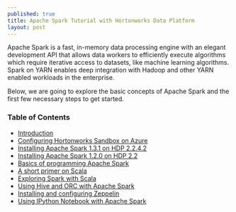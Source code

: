 ```yaml
---
published: true
title: Apache Spark Tutorial with Hortonworks Data Platform
layout: post
---
```

Apache Spark is a fast, in-memory data processing engine with an elegant development API that allows data workers to efficiently execute algorithms which require iterative access to datasets, like machine learning algorithms. Spark on YARN enables deep integration with Hadoop and other YARN enabled workloads in the enterprise.

Below, we are going to explore the basic concepts of Apache Spark and the first few necessary steps to get started.


### Table of Contents

  * [Introduction](http://saptak.in/spark/)
  * [Configuring Hortonworks Sandbox on Azure](http://saptak.in/spark/001-configuring-hortonwork-sandbox-azure.html)
  * [Installing Apache Spark 1.3.1 on HDP 2.2.4.2](http://saptak.in/spark/004-installing-apache-spark-1-3-1.html)
  * [Installing Apache Spark 1.2.0 on HDP 2.2](http://saptak.in/spark/007-Installing-Spark-1-2.html)
  * [Basics of programming Apache Spark](http://saptak.in/spark/010-basics-of-programming-apache-spark.html)
  * [A short primer on Scala](http://saptak.in/spark/013-scala-primer.html)
  * [Exploring Spark with Scala](http://saptak.in/spark/016-spark-with-scala.html)
  * [Using Hive and ORC with Apache Spark](http://saptak.in/spark/019-hive-orc-spark.html)
  * [Installing and configuring Zeppelin](http://saptak.in/spark/022-installing-zeppelin.html)
  * [Using IPython Notebook with Apache Spark](http://saptak.in/spark/025-ipython-notebook-with-apache-spark.html)
